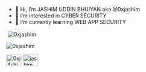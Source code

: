 - 👋 Hi, I’m JASHIM UDDIN BHUIYAN aka @0xjashim
- 👀 I’m interested in CYBER SECURITY
- 🌱 I’m currently learning WEB APP SECURITY 

<p>&nbsp;<img align="center" src="https://github-readme-stats.vercel.app/api?username=0xjashim&theme=dark&show_icons=true" alt="0xjashim" /></p>

<p align="left"> <img src="https://komarev.com/ghpvc/?username=0xjashim&label=Profile%20views&color=0e75b6&style=flat" alt="0xjashim" /> </p>


<a href="https://twitter.com/0xjashim" target="blank"><img align="center" src="https://raw.githubusercontent.com/rahuldkjain/github-profile-readme-generator/master/src/images/icons/Social/twitter.svg" alt="0xj4shim" height="30" width="40" /></a> <a href="https://linkedin.com/in/jashim" target="blank"><img align="center" src="https://raw.githubusercontent.com/rahuldkjain/github-profile-readme-generator/master/src/images/icons/Social/linked-in-alt.svg" alt="jashim" height="30" width="40" /></a>




<!---
0xjashim/0xjashim is a ✨ special ✨ repository because its `README.md` (this file) appears on your GitHub profile.
You can click the Preview link to take a look at your changes.
--->
